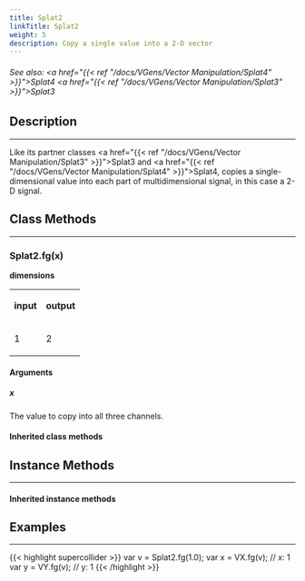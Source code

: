 ```yaml
---
title: Splat2
linkTitle: Splat2
weight: 5
description: Copy a single value into a 2-D vector
---
```

<!-- generated file, please edit the original .schelp file(in the Scintillator repository) and then run schelpToMarkDown.scdscript to regenerate. -->
###### See also: <a href="{{< ref "/docs/VGens/Vector Manipulation/Splat4" >}}">Splat4</a> <a href="{{< ref "/docs/VGens/Vector Manipulation/Splat3" >}}">Splat3</a> 



## Description
---



Like its partner classes <a href="{{< ref "/docs/VGens/Vector Manipulation/Splat3" >}}">Splat3</a> and <a href="{{< ref "/docs/VGens/Vector Manipulation/Splat4" >}}">Splat4</a>, copies a single-dimensional value into each part of multidimensional signal, in this case a 2-D signal.



## Class Methods
---



### Splat2.fg(x)



<strong>dimensions</strong>


<table>
<tr><td>

<strong>input</strong>

</td><td>

<strong>output</strong>

</td></tr>
<tr><td>

1

</td><td>

2

</td></tr>

</table>


#### Arguments

##### x



The value to copy into all three channels.





#### Inherited class methods



## Instance Methods
---



#### Inherited instance methods



## Examples
---



{{< highlight supercollider >}}
var v = Splat2.fg(1.0);
var x = VX.fg(v); // x: 1
var y = VY.fg(v); // y: 1
{{< /highlight >}}





